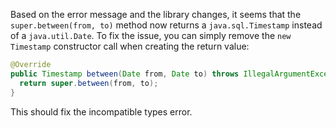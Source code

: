 Based on the error message and the library changes, it seems that the `super.between(from, to)` method now returns a `java.sql.Timestamp` instead of a `java.util.Date`. To fix the issue, you can simply remove the `new Timestamp` constructor call when creating the return value:

```java
@Override
public Timestamp between(Date from, Date to) throws IllegalArgumentException {
  return super.between(from, to);
}
```

This should fix the incompatible types error.